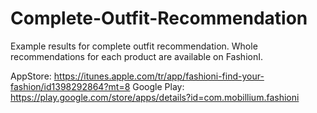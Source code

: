 # Complete-Outfit-Recommendation


Example results for complete outfit recommendation. Whole recommendations for each product are available on FashionI.

AppStore: https://itunes.apple.com/tr/app/fashioni-find-your-fashion/id1398292864?mt=8
Google Play: https://play.google.com/store/apps/details?id=com.mobillium.fashioni




